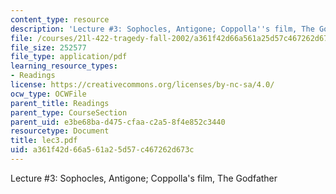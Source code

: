 ```yaml
---
content_type: resource
description: 'Lecture #3: Sophocles, Antigone; Coppolla''s film, The Godfather'
file: /courses/21l-422-tragedy-fall-2002/a361f42d66a561a25d57c467262d673c_lec3.pdf
file_size: 252577
file_type: application/pdf
learning_resource_types:
- Readings
license: https://creativecommons.org/licenses/by-nc-sa/4.0/
ocw_type: OCWFile
parent_title: Readings
parent_type: CourseSection
parent_uid: e3be68ba-d475-cfaa-c2a5-8f4e852c3440
resourcetype: Document
title: lec3.pdf
uid: a361f42d-66a5-61a2-5d57-c467262d673c
---
```

Lecture #3: Sophocles, Antigone; Coppolla's film, The Godfather